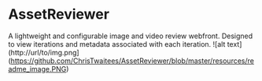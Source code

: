 # AssetReviewer
A lightweight and configurable image and video review webfront. Designed to view iterations and metadata associated with each iteration.
![alt text](http://url/to/img.png](https://github.com/ChrisTwaitees/AssetReviewer/blob/master/resources/readme_image.PNG)

